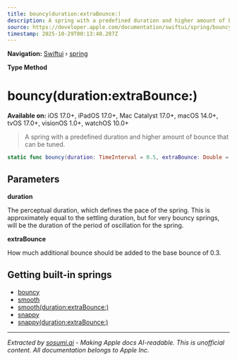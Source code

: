 ```yaml
---
title: bouncy(duration:extraBounce:)
description: A spring with a predefined duration and higher amount of bounce that can be tuned.
source: https://developer.apple.com/documentation/swiftui/spring/bouncy(duration:extrabounce:)
timestamp: 2025-10-29T00:13:48.287Z
---
```


**Navigation:** [Swiftui](/documentation/swiftui) › [spring](/documentation/swiftui/spring)

**Type Method**

# bouncy(duration:extraBounce:)

**Available on:** iOS 17.0+, iPadOS 17.0+, Mac Catalyst 17.0+, macOS 14.0+, tvOS 17.0+, visionOS 1.0+, watchOS 10.0+

> A spring with a predefined duration and higher amount of bounce that can be tuned.

```swift
static func bouncy(duration: TimeInterval = 0.5, extraBounce: Double = 0.0) -> Spring
```

## Parameters

**duration**

The perceptual duration, which defines the pace of the spring. This is approximately equal to the settling duration, but for very bouncy springs, will be the duration of the period of oscillation for the spring.



**extraBounce**

How much additional bounce should be added to the base bounce of 0.3.



## Getting built-in springs

- [bouncy](/documentation/swiftui/spring/bouncy)
- [smooth](/documentation/swiftui/spring/smooth)
- [smooth(duration:extraBounce:)](/documentation/swiftui/spring/smooth(duration:extrabounce:))
- [snappy](/documentation/swiftui/spring/snappy)
- [snappy(duration:extraBounce:)](/documentation/swiftui/spring/snappy(duration:extrabounce:))

---

*Extracted by [sosumi.ai](https://sosumi.ai) - Making Apple docs AI-readable.*
*This is unofficial content. All documentation belongs to Apple Inc.*
